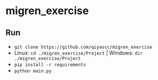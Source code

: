 # migren_exercise

## Run
- ```git clone https://github.com/qiyascc/migren_exercise```
- Linux: ```cd ./migren_exercise/Project``` | Windows: ```dir ./migren_exercise/Project```
- ```pip install -r requirements```
- ```python main.py```
